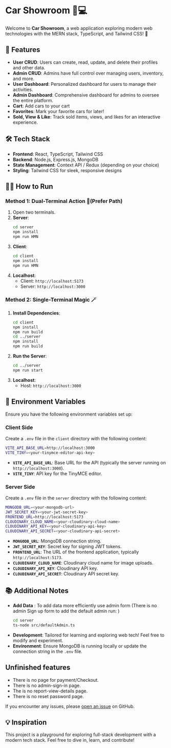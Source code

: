# Car Showroom 🚗💻

Welcome to **Car Showroom**, a web application exploring modern web technologies with the MERN stack, TypeScript, and Tailwind CSS! 🎉

## 🚀 Features

- **User CRUD**: Users can create, read, update, and delete their profiles and other data.
- **Admin CRUD**: Admins have full control over managing users, inventory, and more.
- **User Dashboard**: Personalized dashboard for users to manage their activities.
- **Admin Dashboard**: Comprehensive dashboard for admins to oversee the entire platform.
- **Cart**: Add cars to your cart
- **Favorites**: Mark your favorite cars for later!
- **Sold, View & Like**: Track sold items, views, and likes for an interactive experience.

## 🛠️ Tech Stack

- **Frontend**: React, TypeScript, Tailwind CSS
- **Backend**: Node.js, Express.js, MongoDB
- **State Management**: Context API / Redux (depending on your choice)
- **Styling**: Tailwind CSS for sleek, responsive designs

## 🏃‍♂️ How to Run

### Method 1: Dual-Terminal Action 🎯(Prefer Path)

1. Open two terminals.
2. **Server**:
   ```bash
   cd server
   npm install
   npm run HMN
   ```
3. **Client**:
   ```bash
   cd client
   npm install
   npm run HMN
   ```
4. **Localhost**: 
   - Client: `http://localhost:5173`
   - Server: `http://localhost:3000`

### Method 2: Single-Terminal Magic 🪄

1. **Install Dependencies**:
   ```bash
   cd client
   npm install
   npm run build
   cd ../server
   npm install
   npm run build
   ```
2. **Run the Server**:
   ```bash
   cd ../server
   npm run start
   ```
3. **Localhost**:
   - Host: `http://localhost:3000`

## 🔑 Environment Variables

Ensure you have the following environment variables set up:

### Client Side

Create a `.env` file in the `client` directory with the following content:

```bash
VITE_API_BASE_URL=http://localhost:3000
VITE_TINY=<your-tinymce-editor-api-key>
```

- **`VITE_API_BASE_URL`**: Base URL for the API (typically the server running on `http://localhost:3000`).
- **`VITE_TINY`**: API key for the TinyMCE editor.

### Server Side

Create a `.env` file in the `server` directory with the following content:

```bash
MONGODB_URL=<your-mongodb-url>
JWT_SECRET_KEY=<your-jwt-secret-key>
FRONTEND_URL=http://localhost:5173
CLOUDINARY_CLOUD_NAME=<your-cloudinary-cloud-name>
CLOUDINARY_API_KEY=<your-cloudinary-api-key>
CLOUDINARY_API_SECRET=<your-cloudinary-api-secret>
```

- **`MONGODB_URL`**: MongoDB connection string.
- **`JWT_SECRET_KEY`**: Secret key for signing JWT tokens.
- **`FRONTEND_URL`**: The URL of the frontend application, typically `http://localhost:5173`.
- **`CLOUDINARY_CLOUD_NAME`**: Cloudinary cloud name for image uploads.
- **`CLOUDINARY_API_KEY`**: Cloudinary API key.
- **`CLOUDINARY_API_SECRET`**: Cloudinary API secret key.

## 📚 Additional Notes

- **Add Data** : To add data more efficiently use admin form (There is no admin Sign up form to add the default admin run: )
   ```bash
   cd server
   ts-node src/defaultAdmin.ts
   ```
- **Development**: Tailored for learning and exploring web tech! Feel free to modify and experiment.
- **Environment**: Ensure MongoDB is running locally or update the connection string in the `.env` file.

## Unfinished features 

- There is no page for payment/Checkout.
- There is no admin-sign-in page.
- The is no report-view-details page.
- There is no reset password page.


If you encounter any issues, please [open an issue](https://github.com/cmd-HMN/CarsShowRoom/issues) on GitHub.

## 💡 Inspiration

This project is a playground for exploring full-stack development with a modern tech stack. Feel free to dive in, learn, and contribute! 
